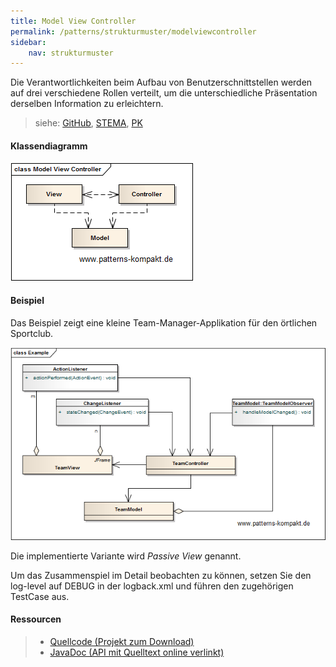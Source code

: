 ```yaml
---
title: Model View Controller
permalink: /patterns/strukturmuster/modelviewcontroller
sidebar:
    nav: strukturmuster
---
```


Die Verantwortlichkeiten beim Aufbau von Benutzerschnittstellen werden auf drei verschiedene Rollen verteilt, um die unterschiedliche Präsentation derselben Information zu erleichtern.

> siehe: [GitHub](https://github.com/KarlEilebrecht/patterns-kompakt-code/blob/main/src/test/java/de/calamanari/pk/modelviewcontroller/README.md), [STEMA](/literature#stema), [PK](/literature#pk)

#### Klassendiagramm

![](/images/patterns/modelviewcontroller/model_view_controller_cn.png)

#### Beispiel

Das Beispiel zeigt eine kleine Team-Manager-Applikation für den örtlichen Sportclub.

![](/images/patterns/modelviewcontroller/model_view_controller_cx.png)

Die implementierte Variante wird *Passive View* genannt.

Um das Zusammenspiel im Detail beobachten zu können, setzen Sie den log-level auf DEBUG in der logback.xml und führen den zugehörigen TestCase aus.

#### Ressourcen

> * [Quellcode (Projekt zum Download)](/patterns#codebeispiele)
> * [JavaDoc (API mit Quelltext online verlinkt)]()